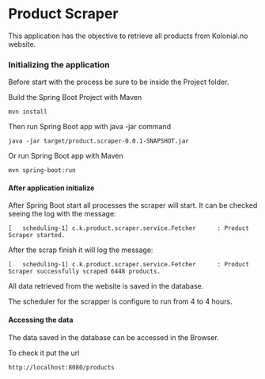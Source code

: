 # Product Scraper
This application has the objective to retrieve all products from Kolonial.no website.
### Initializing the application
Before start with the process be sure to be inside the Project folder.

Build the Spring Boot Project with Maven

    mvn install

Then run Spring Boot app with java -jar command

    java -jar target/product.scraper-0.0.1-SNAPSHOT.jar

Or run Spring Boot app with Maven

    mvn spring-boot:run

#### After application initialize
After Spring Boot start all processes the scraper will start.
It can be checked seeing the log with the message:

    [   scheduling-1] c.k.product.scraper.service.Fetcher      : Product Scraper started.

After the scrap finish it will log the message:

    [   scheduling-1] c.k.product.scraper.service.Fetcher      : Product Scraper successfully scraped 6448 products.

All data retrieved from the website is saved in the database.

The scheduler for the scrapper is configure to run from 4 to 4 hours.

#### Accessing the data
The data saved in the database can be accessed in the Browser.

To check it put the url

    http://localhost:8080/products
    
